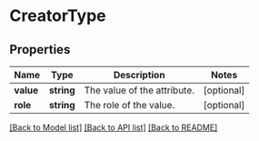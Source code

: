 # CreatorType

## Properties
Name | Type | Description | Notes
------------ | ------------- | ------------- | -------------
**value** | **string** | The value of the attribute. | [optional] 
**role** | **string** | The role of the value. | [optional] 

[[Back to Model list]](../README.md#documentation-for-models) [[Back to API list]](../README.md#documentation-for-api-endpoints) [[Back to README]](../README.md)


